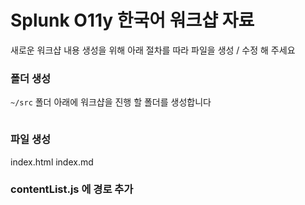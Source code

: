 # Splunk O11y 한국어 워크샵 자료

새로운 워크샵 내용 생성을 위해 아래 절차를 따라 파일을 생성 / 수정 해 주세요

### 폴더 생성

`~/src` 폴더 아래에 워크샵을 진행 할 폴더를 생성합니다

```bash

```

### 파일 생성

index.html
index.md

### contentList.js 에 경로 추가
